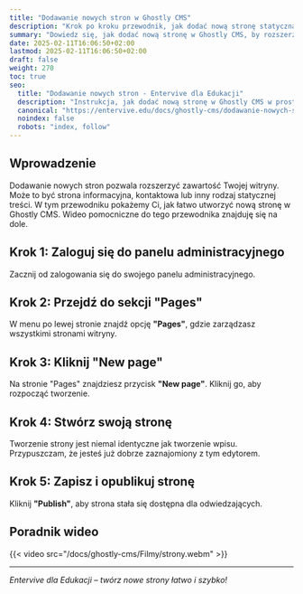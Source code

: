 ```yaml
---
title: "Dodawanie nowych stron w Ghostly CMS"
description: "Krok po kroku przewodnik, jak dodać nową stronę statyczną w Ghostly CMS."
summary: "Dowiedz się, jak dodać nową stronę w Ghostly CMS, by rozszerzyć swoją witrynę edukacyjną."
date: 2025-02-11T16:06:50+02:00
lastmod: 2025-02-11T16:06:50+02:00
draft: false
weight: 270
toc: true
seo:
  title: "Dodawanie nowych stron - Entervive dla Edukacji"
  description: "Instrukcja, jak dodać nową stronę w Ghostly CMS w prosty sposób."
  canonical: "https://entervive.edu/docs/ghostly-cms/dodawanie-nowych-stron-w-ghostly-cms/"
  noindex: false
  robots: "index, follow"
---
```


## Wprowadzenie

Dodawanie nowych stron pozwala rozszerzyć zawartość Twojej witryny. Może to być strona informacyjna, kontaktowa lub inny rodzaj statycznej treści. W tym przewodniku pokażemy Ci, jak łatwo utworzyć nową stronę w Ghostly CMS. Wideo pomocniczne do tego przewodnika znajduję się na dole.

## Krok 1: Zaloguj się do panelu administracyjnego

Zacznij od zalogowania się do swojego panelu administracyjnego.

## Krok 2: Przejdź do sekcji "Pages"

W menu po lewej stronie znajdź opcję **"Pages"**, gdzie zarządzasz wszystkimi stronami witryny.

## Krok 3: Kliknij "New page"

Na stronie "Pages" znajdziesz przycisk **"New page"**. Kliknij go, aby rozpocząć tworzenie.

## Krok 4: Stwórz swoją stronę

Tworzenie strony jest niemal identyczne jak tworzenie wpisu. Przypuszczam, że jesteś już dobrze zaznajomiony z tym edytorem.

## Krok 5: Zapisz i opublikuj stronę

Kliknij **"Publish"**, aby strona stała się dostępna dla odwiedzających.

## Poradnik wideo

{{< video src="/docs/ghostly-cms/Filmy/strony.webm" >}}

---

_Entervive dla Edukacji – twórz nowe strony łatwo i szybko!_
